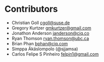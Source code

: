 # Contributors

* Christian Goll <cgoll@suse.de>
* Gregory Kurtzer <gmkurtzer@gmail.com>
* Jonathon Anderson <janderson@ciq.co>
* Ryan Thomson <ryan.thomson@ubc.ca>
* Brian Phan <bphan@ciq.com>
* Simppa Äkäslompolo (@sjjamsa)
* Carlos Felipe S Pinheiro <felpin1@gmail.com>
